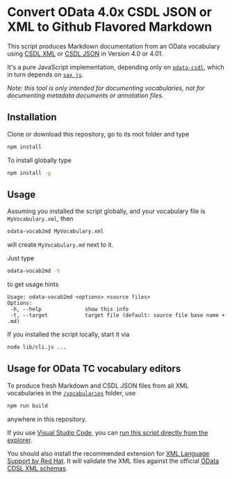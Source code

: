 # Convert OData 4.0x CSDL JSON or XML to Github Flavored Markdown

This script produces Markdown documentation from an OData vocabulary using [CSDL XML](http://docs.oasis-open.org/odata/odata-csdl-xml/v4.01/odata-csdl-xml-v4.01.html) or [CSDL JSON](http://docs.oasis-open.org/odata/odata-csdl-json/v4.01/odata-csdl-json-v4.01.html) in Version 4.0 or 4.01.

It's a pure JavaScript implementation, depending only on [`odata-csdl`](https://github.com/oasis-tcs/odata-csdl-schemas/tree/main/lib), which in turn depends on [`sax js`](https://www.npmjs.com/package/sax).

_Note: this tool is only intended for documenting vocabularies, not for documenting metadata documents or annotation files._

## Installation

Clone or download this repository, go to its root folder and type

```sh
npm install
```

To install globally type

```sh
npm install -g
```

## Usage

Assuming you installed the script globally, and your vocabulary file is `MyVocabulary.xml`, then

```sh
odata-vocab2md MyVocabulary.xml
```

will create `MyVocabulary.md` next to it.

Just type

```sh
odata-vocab2md -h
```

to get usage hints

```
Usage: odata-vocab2md <options> <source files>
Options:
 -h, --help              show this info
 -t, --target            target file (default: source file base name + .md)
```

If you installed the script locally, start it via

```sh
node lib/cli.js ...
```

## Usage for OData TC vocabulary editors

To produce fresh Markdown and CSDL JSON files from all XML vocabularies in the [`/vocabularies`](../vocabularies) folder, use

```sh
npm run build
```

anywhere in this repository.

If you use [Visual Studio Code](https://code.visualstudio.com/), you can [run this script directly from the explorer](https://code.visualstudio.com/docs/getstarted/tips-and-tricks#_run-npm-scripts-as-tasks-from-the-explorer).

You should also install the recommended extension for [XML Language Support by Red Hat](https://marketplace.visualstudio.com/items?itemName=redhat.vscode-xml). It will validate the XML files against the official [OData CDSL XML schemas](https://github.com/oasis-tcs/odata-csdl-schemas/tree/main/schemas).
